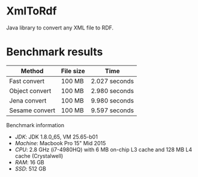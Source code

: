 XmlToRdf
=============

Java library to convert any XML file to RDF.


Benchmark results
==============

| Method | File size | Time |
|--------|---|---|
|Fast convert | 100 MB | 2.027 seconds |
|Object convert | 100 MB |  2.980 seconds |
|Jena convert | 100 MB |  9.980 seconds |
|Sesame convert | 100 MB |  9.597 seconds |


Benchmark information
 - *JDK*: JDK 1.8.0_65, VM 25.65-b01
 - *Machine*: Macbook Pro 15" Mid 2015
 - *CPU*:  2.8 GHz (i7-4980HQ) with 6 MB on-chip L3 cache and 128 MB L4 cache (Crystalwell)
 - *RAM*: 16 GB
 - *SSD*: 512 GB